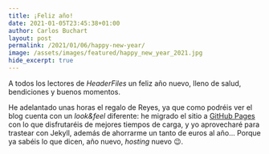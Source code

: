 ```yaml
---
title: ¡Feliz año!
date: 2021-01-05T23:45:38+01:00
author: Carlos Buchart
layout: post
permalink: /2021/01/06/happy-new-year/
image: /assets/images/featured/happy_new_year_2021.jpg
hide_excerpt: true
---
```

A todos los lectores de _HeaderFiles_ un feliz año nuevo, lleno de salud, bendiciones y buenos momentos.

He adelantado unas horas el regalo de Reyes, ya que como podréis ver el blog cuenta con un _look&amp;feel_ diferente: he migrado el sitio a [GitHub Pages](https://pages.github.com/) con lo que disfrutaréis de mejores tiempos de carga, y yo aprovecharé para trastear con Jekyll, además de ahorrarme un tanto de euros al año... Porque ya sabéis lo que dicen, año nuevo, _hosting_ nuevo 😉.
